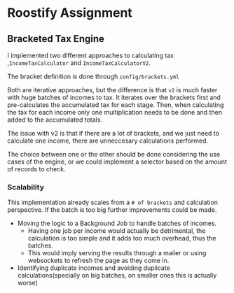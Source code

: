 # Roostify Assignment

## Bracketed Tax Engine

I implemented two different approaches to calculating tax ,`IncomeTaxCalculator` and `IncomeTaxCalculatorV2`.

The bracket definition is done through `config/brackets.yml`

Both are iterative approaches, but the difference is that `v2` is much faster with huge batches of incomes to tax. It iterates over the brackets first and pre-calculates the accumulated tax for each stage. Then, when calculating the tax for each income only one multiplication needs to be done and then added to the accumulated totals.

The issue with v2 is that if there are a lot of brackets, and we just need to calculate one income, there are unneccesary calculations performed.

The choice between one or the other should be done considering the use cases of the engine, or we could implement a selector based on the amount of records to check.

### Scalability

This implementation already scales from a `# of brackets` and calculation perspective. If the batch is too big further improvements could be made.

* Moving the logic to a Background Job to handle batches of incomes.
  * Having one job per income would actually be detrimental, the calculation is too simple and it adds too much overhead, thus the batches.
  * This would imply serving the results through a mailer or using websockets to refresh the page as they come in.
* Identifying duplicate incomes and avoiding duplicate calculations(specially on big batches, on smaller ones this is actually worse)